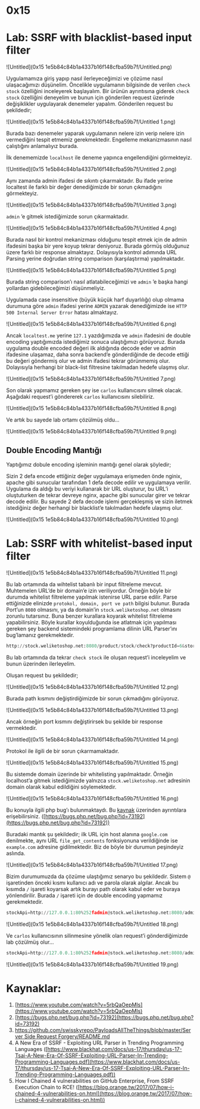 # 0x15

# Lab: SSRF with blacklist-based input filter

![Untitled](0x15 1e5b84c84b1a4337b16f148cfba59b7f/Untitled.png)

Uygulamamıza giriş yapıp nasıl ilerleyeceğimizi ve çözüme nasıl ulaşacağımızı düşünelim. Öncelikle uygulamanın bilgisinde de verilen `check stock`  özelliğini inceleyerek başlayalım. Bir ürünün ayrıntısına giderek `check stock` özelliğini deneyelim ve bunun için gönderilen request üzerinde değişiklikler uygulayarak denemeler yapalım. Gönderilen request bu şekildedir;

![Untitled](0x15 1e5b84c84b1a4337b16f148cfba59b7f/Untitled 1.png)

Burada bazı denemeler yaparak uygulamanın nelere izin verip nelere izin vermediğini tespit etmemiz gerekmektedir. Engelleme mekanizmasının nasıl çalıştığını anlamalıyız burada. 

İlk denememizde `localhost` ile deneme yapınca engellendiğini görmekteyiz.

![Untitled](0x15 1e5b84c84b1a4337b16f148cfba59b7f/Untitled 2.png)

Aynı zamanda admin ifadesi de sıkıntı çıkarmaktadır. Bu ifade yerine localtest ile farklı bir değer denediğimizde bir sorun çıkmadığını görmekteyiz. 

![Untitled](0x15 1e5b84c84b1a4337b16f148cfba59b7f/Untitled 3.png)

`admin` ’e gitmek istediğimizde sorun çıkarmaktadır. 

![Untitled](0x15 1e5b84c84b1a4337b16f148cfba59b7f/Untitled 4.png)

Burada nasıl bir kontrol mekanizması olduğunu tespit etmek için de admin ifadesini başka bir yere koyup tekrar deniyoruz. Burada görmüş olduğunuz üzere farklı bir response almaktayız. Dolayısıyla kontrol adımında URL Parsing yerine doğrudan string comparison (karşılaştırma) yapılmaktadır. 

![Untitled](0x15 1e5b84c84b1a4337b16f148cfba59b7f/Untitled 5.png)

Burada string comparison’ı nasıl atlatabileceğimizi ve  `admin` ’e başka hangi yollardan gidebileceğimizi düşünmeliyiz. 

Uygulamada case insensitive (büyük küçük harf duyarlılığı) olup olmama durumuna göre `admin`  ifadesi yerine `ADMIN`  yazarak denediğimizde ise `HTTP 500 Internal Server Error` hatası almaktayız. 

![Untitled](0x15 1e5b84c84b1a4337b16f148cfba59b7f/Untitled 6.png)

Ancak `localtest.me` yerine `127.1` yazdığımızda ve `admin`  ifadesini de double encoding yaptığımızda istediğimiz sonuca ulaştığımızı görüyoruz. Burada uygulama double encoded değeri ilk aldığında decode eder ve admin ifadesine ulaşamaz, daha sonra backend’e gönderdiğinde de decode ettiği bu değeri göndermiş olur ve admin ifadesi tekrar görünmemiş olur. Dolayısıyla herhangi bir black-list filtresine takılmadan hedefe ulaşmış olur. 

![Untitled](0x15 1e5b84c84b1a4337b16f148cfba59b7f/Untitled 7.png)

Son olarak yapmamız gereken şey ise `carlos` kullanıcısını silmek olacak. Aşağıdaki request’i göndererek `carlos` kullanıcısını silebiliriz.

![Untitled](0x15 1e5b84c84b1a4337b16f148cfba59b7f/Untitled 8.png)

Ve artık bu sayede lab ortamı çözülmüş oldu…

![Untitled](0x15 1e5b84c84b1a4337b16f148cfba59b7f/Untitled 9.png)

## Double Encoding Mantığı

Yaptığımız dobule encoding işleminin mantığı genel olarak şöyledir;

Sizin 2 defa encode ettiğiniz değer uygulamaya erişmeden önde nginix, apache gibi sunucular tarafından 1 defa decode edilir ve uygulamaya verilir. Uygulama da aldığı bu veriyi kullanarak bir URL oluşturur, bu URL’i oluştuturken de tekrar devreye nginx, apache gibi sunucular girer ve tekrar decode edilir. Bu sayede 2 defa decode işlemi gerçekleşmiş ve sizin iletmek istediğiniz değer herhangi bir blacklist’e takılmadan hedefe ulaşmış olur. 

![Untitled](0x15 1e5b84c84b1a4337b16f148cfba59b7f/Untitled 10.png)

# Lab: SSRF with whitelist-based input filter

![Untitled](0x15 1e5b84c84b1a4337b16f148cfba59b7f/Untitled 11.png)

Bu lab ortamında da wihtelist tabanlı bir input filtreleme mevcut. Muhtemelen URL’de bir domain’e izin veriliyordur. Örneğin böyle bir durumda whitelist filtreleme yapılmak istenirse URL parse edilir. Parse ettiğinizde elinizde `protokol, domain, port ve path` bilgisi bulunur. Burada Port’un `8080` olmasını, ya da domain’in `stock.weliketoshop.net` olmasını zorunlu tutarsınız. Buna benzer kurallara koyarak whitelist filtreleme yapabilirsiniz. Böyle kurallar koyulduğunda ise atlatmak için yapılması gereken şey backend sistemindeki  programlama dilinin URL Parser’ını bug’lamanız gerekmektedir. 

```python
http://stock.weliketoshop.net:8080/product/stock/check?productId=6&storeId=1
```

Bu lab ortamında da tekrar `check stock` ile oluşan request’i inceleyelim ve bunun üzerinden ilerleyelim.

Oluşan request bu şekildedir;

![Untitled](0x15 1e5b84c84b1a4337b16f148cfba59b7f/Untitled 12.png)

Burada path kısmını değiştirdiğimizde bir sorun çıkmadığını görüyoruz.

![Untitled](0x15 1e5b84c84b1a4337b16f148cfba59b7f/Untitled 13.png)

Ancak örneğin port kısmını değiştirirsek bu şekilde bir response vermektedir. 

![Untitled](0x15 1e5b84c84b1a4337b16f148cfba59b7f/Untitled 14.png)

Protokol ile ilgili de bir sorun çıkarmamaktadır.

![Untitled](0x15 1e5b84c84b1a4337b16f148cfba59b7f/Untitled 15.png)

Bu sistemde domain üzerinde bir whitelisting yapılmaktadır. Örneğin localhost’a gitmek istediğimizde yalnızca `stock.weliketoshop.net` adresinin domain olarak kabul edildiğini söylemektedir.

![Untitled](0x15 1e5b84c84b1a4337b16f148cfba59b7f/Untitled 16.png)

Bu konuyla ilgili php bug’ı bulunmaktaydı. Bu [kaynak](https://bugs.php.net/bug.php?id=73192) üzerinden ayrıntılara erişebilirsiniz. ([https://bugs.php.net/bug.php?id=73192](https://bugs.php.net/bug.php?id=73192))

Buradaki mantık şu şekildedir; ilk URL için host alanına `google.com` denilmekte, aynı URL `file_get_contents` fonksiyonuna verildiğinde ise `example.com` adresine gidilmektedir. Biz de böyle bir durumun peşindeyiz aslında. 

![Untitled](0x15 1e5b84c84b1a4337b16f148cfba59b7f/Untitled 17.png)

Bizim durumumuzda da çözüme ulaştığımız senaryo bu şekildedir. Sistem `@` işaretinden önceki kısmı kullanıcı adı ve parola olarak algılar. Ancak bu kısımda `/` işareti koyarsak artık burayı path olarak kabul eder ve buraya yönlendirilir. Burada `/` işareti için de double encoding yapmamız gerekmektedir. 

```python
stockApi=http://127.0.0.1:80%252fadmin@stock.weliketoshop.net:8080/admin?productId=6%26storeId=1
```

![Untitled](0x15 1e5b84c84b1a4337b16f148cfba59b7f/Untitled 18.png)

Ve `carlos`  kullanıcısının silinmesine yönelik olan request’i gönderdiğimizde lab çözülmüş olur…

```python
stockApi=http://127.0.0.1:80%252fadmin@stock.weliketoshop.net:8080/admin/delete?username=carlos
```

![Untitled](0x15 1e5b84c84b1a4337b16f148cfba59b7f/Untitled 19.png)

# Kaynaklar:

1. [https://www.youtube.com/watch?v=5rbQaOepMls](https://www.youtube.com/watch?v=5rbQaOepMls)
2. [https://bugs.php.net/bug.php?id=73192](https://bugs.php.net/bug.php?id=73192)
3. [https://github.com/swisskyrepo/PayloadsAllTheThings/blob/master/Server Side Request Forgery/README.md](https://github.com/swisskyrepo/PayloadsAllTheThings/blob/master/Server%20Side%20Request%20Forgery/README.md)
4. A New Era of SSRF - Exploiting URL Parser in Trending Programming Languages ([https://www.blackhat.com/docs/us-17/thursday/us-17-Tsai-A-New-Era-Of-SSRF-Exploiting-URL-Parser-In-Trending-Programming-Languages.pdf](https://www.blackhat.com/docs/us-17/thursday/us-17-Tsai-A-New-Era-Of-SSRF-Exploiting-URL-Parser-In-Trending-Programming-Languages.pdf))
5. How I Chained 4 vulnerabilities on GitHub Enterprise, From SSRF Execution Chain to RCE! ([https://blog.orange.tw/2017/07/how-i-chained-4-vulnerabilities-on.html](https://blog.orange.tw/2017/07/how-i-chained-4-vulnerabilities-on.html))